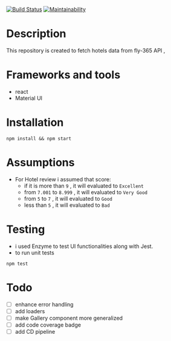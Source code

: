 [![Build Status](https://travis-ci.org/abdelrahmanahmed/fly365-challenge.svg?branch=master)](https://travis-ci.org/abdelrahmanahmed/fly365-challenge)
[![Maintainability](https://api.codeclimate.com/v1/badges/c9324a3813958fe7662f/maintainability)](https://codeclimate.com/github/abdelrahmanahmed/fly365-challenge/maintainability)

# Description
This repository is created to fetch hotels data from fly-365 API , 

# Frameworks and tools
- react
- Material UI

# Installation
```
npm install && npm start
```

# Assumptions
- For Hotel review i assumed that score:
    - if it is more than `9` , it will evaluated to `Excellent`
    - from `7.001` to `8.999` , it will evaluated to `Very Good`
    -  from `5` to `7` , it will evaluated to `Good`
    - less than `5` , it will evaluated to `Bad`

# Testing
- i used Enzyme to test UI functionalities along with Jest. 
- to run unit tests 
```
npm test
```

# Todo
- [ ] enhance error handling
- [ ] add loaders
- [ ] make Gallery component more generalized
- [ ] add code coverage badge
- [ ] add CD pipeline  